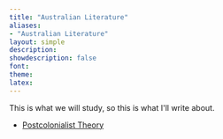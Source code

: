 ```yaml
---
title: "Australian Literature"
aliases:
- "Australian Literature"
layout: simple
description: 
showdescription: false
font: 
theme: 
latex: 
---
```


This is what we will study, so this is what I'll write about.

- [Postcolonialist Theory](postcol.md)